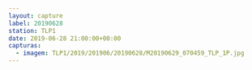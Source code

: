 ```yaml
---
layout: capture
label: 20190628
station: TLP1
date: 2019-06-28 21:00:00+00:00
capturas:
  - imagem: TLP1/2019/201906/20190628/M20190629_070459_TLP_1P.jpg
---
```

